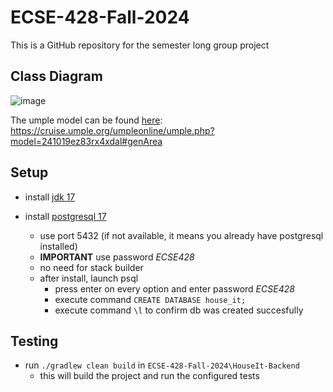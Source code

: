 # ECSE-428-Fall-2024
This is a GitHub repository for the semester long group project

## Class Diagram

![image](https://github.com/user-attachments/assets/444a573a-c6e9-4f83-9685-438cdc7c7418)

The umple model can be found [here](https://cruise.umple.org/umpleonline/umple.php?model=24100819u1vp1ccio73#genArea): https://cruise.umple.org/umpleonline/umple.php?model=241019ez83rx4xdal#genArea

## Setup

- install [jdk 17](https://www.oracle.com/java/technologies/javase/jdk17-archive-downloads.html)

- install [postgresql 17](https://www.enterprisedb.com/downloads/postgres-postgresql-downloads) 
    - use port 5432 (if not available, it means you already have postgresql installed)
    - **IMPORTANT** use password *ECSE428*
    - no need for stack builder
    - after install, launch psql
        - press enter on every option and enter password *ECSE428*
        - execute command `CREATE DATABASE house_it;`
        - execute command `\l` to confirm db was created succesfully

## Testing

- run `./gradlew clean build` in `ECSE-428-Fall-2024\HouseIt-Backend`
    - this will build the project and run the configured tests
